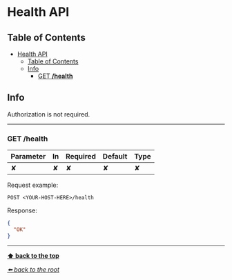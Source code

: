 # Health API

## Table of Contents

- [Health API](#health-api)
  - [Table of Contents](#table-of-contents)
  - [Info](#info)
    - [GET **/health**](#get-health)

## Info

Authorization is not required.

---

### GET **/health**

| Parameter | In  | Required | Default | Type |
| --------- | --- | -------- | ------- | ---- |
| ✘         | ✘   | ✘        | ✘       | ✘    |

Request example:

```
POST <YOUR-HOST-HERE>/health
```

Response:

```json
{
  "OK"
}
```

---

**[⬆ back to the top](#table-of-contents)**

*[⬅️ back to the root](/README.md#ms-meeting-to-vimeo-api)*
